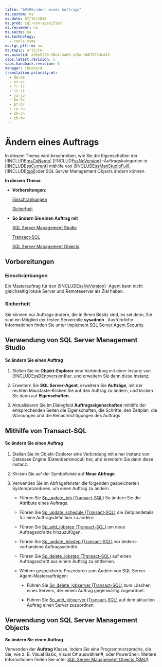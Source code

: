 ```yaml
---
title: "&#196;ndern eines Auftrags"
ms.custom: na
ms.date: 07/15/2016
ms.prod: sql-non-specified
ms.reviewer: na
ms.suite: na
ms.technology: 
  - tools-ssms
ms.tgt_pltfrm: na
ms.topic: article
ms.assetid: dd5e5f20-20c4-4ab9-a19a-db87577dcd43
caps.latest.revision: 5
caps.handback.revision: 4
manager: jhubbard
translation.priority.mt: 
  - de-de
  - es-es
  - fr-fr
  - it-it
  - ja-jp
  - ko-kr
  - pt-br
  - ru-ru
  - zh-cn
  - zh-tw
---
```

# &#196;ndern eines Auftrags
In diesem Thema wird beschrieben, wie Sie die Eigenschaften der [!INCLUDE[msCoName](../content/includes/msCoName_md.md)] [!INCLUDE[ssNoVersion](../content/includes/ssNoVersion_md.md)] -Auftragskategorien in [!INCLUDE[ssCurrent](../content/includes/ssCurrent_md.md)] mithilfe von [!INCLUDE[ssManStudioFull](../content/includes/ssManStudioFull_md.md)], [!INCLUDE[tsql](../content/includes/tsql_md.md)]oder SQL Server Management Objects ändern können.  
  
**In diesem Thema**  
  
-   **Vorbereitungen:**   
  
    [Einschränkungen](#Restrictions)  
  
    [Sicherheit](#Security)  
  
-   **So ändern Sie einen Auftrag mit**  
  
    [SQL Server Management Studio](#SSMS)  
  
    [Transact-SQL](#TSQL)  
  
    [SQL Server Management Objects](#SMO)  
  
## <a name="BeforeYouBegin"></a>Vorbereitungen  
  
### <a name="Restrictions"></a>Einschränkungen  
Ein Masterauftrag für den [!INCLUDE[ssNoVersion](../content/includes/ssNoVersion_md.md)] -Agent kann nicht gleichzeitig lokale Server und Remoteserver als Ziel haben.  
  
### <a name="Security"></a>Sicherheit  
Sie können nur Aufträge ändern, die in Ihrem Besitz sind, es sei denn, Sie sind ein Mitglied der festen Serverrolle **sysadmin** . Ausführliche Informationen finden Sie unter [Implement SQL Server Agent Security](../content/Implement-SQL-Server-Agent-Security.md).  
  
## <a name="SSMS"></a>Verwendung von SQL Server Management Studio  
  
#### So ändern Sie einen Auftrag  
  
1.  Stellen Sie im **Objekt-Explorer** eine Verbindung mit einer Instanz von [!INCLUDE[ssDEnoversion](../content/includes/ssDEnoversion_md.md)]her, und erweitern Sie dann diese Instanz.  
  
2.  Erweitern Sie **SQL Server-Agent**, erweitern Sie **Aufträge**, mit der rechten Maustaste\-Klicken Sie auf den Auftrag zu ändern, und klicken Sie dann auf **Eigenschaften**.  
  
3.  Aktualisieren Sie im Dialogfeld **Auftragseigenschaften** mithilfe der entsprechenden Seiten die Eigenschaften, die Schritte, den Zeitplan, die Warnungen und die Benachrichtigungen des Auftrags.  
  
## <a name="TSQL"></a>Mithilfe von Transact\-SQL  
  
#### So ändern Sie einen Auftrag  
  
1.  Stellen Sie im Objekt-Explorer eine Verbindung mit einer Instanz von Database Engine (Datenbankmodul) her, und erweitern Sie dann diese Instanz.  
  
2.  Klicken Sie auf der Symbolleiste auf **Neue Abfrage**.  
  
3.  Verwenden Sie im Abfragefenster die folgenden gespeicherten Systemprozeduren, um einen Auftrag zu ändern.  
  
    -   Führen Sie [Sp_update_job (Transact-SQL)](assetId:///cbdfea38-9e42-47f3-8fc8-5978b82e2623) So ändern Sie die Attribute eines Auftrags.  
  
    -   Führen Sie [Sp_update_schedule (Transact-SQL)](assetId:///97b3119b-e43e-447a-bbfb-0b5499e2fefe) die Zeitplandetails für eine Auftragsdefinition zu ändern.  
  
    -   Führen Sie [Sp_add_jobstep (Transact-SQL)](assetId:///97900032-523d-49d6-9865-2734fba1c755) um neue Auftragsschritte hinzuzufügen.  
  
    -   Führen Sie [Sp_update_jobstep (Transact-SQL)](assetId:///e158802c-c347-4a5d-bf75-c03e5ae56e6b) vor ändern\-vorhandene Auftragsschritte.  
  
    -   Führen Sie [Sp_delete_jobstep (Transact-SQL)](assetId:///421ede8e-ad57-474a-9fb9-92f70a3e77e3) auf einen Auftragsschritt aus einem Auftrag zu entfernen.  
  
    -   Weitere gespeicherte Prozeduren zum Ändern von SQL Server-Agent-Masteraufträgen:  
  
        -   Führen Sie [Sp_delete_jobserver (Transact-SQL)](assetId:///6d63ed32-68cf-4d8f-aa40-05a3826e05b8) zum Löschen eines Servers, der einem Auftrag gegenwärtig zugeordnet.  
  
        -   Führen Sie [Sp_add_jobserver (Transact-SQL)](assetId:///485252cc-0081-490a-9bd1-cbbd68eea286) auf dem aktuellen Auftrag einen Server zuzuordnen.  
  
## <a name="SMO"></a>Verwendung von SQL Server Management Objects  
**So ändern Sie einen Auftrag**  
  
Verwenden der **Auftrag** Klasse, indem Sie eine Programmiersprache, die Sie, wie z. B. Visual Basic, Visual C# auswählen\#, oder PowerShell. Weitere Informationen finden Sie unter [SQL Server Management Objects (SMO)](http://msdn.microsoft.com/library/ms162169.aspx).  
  
